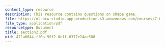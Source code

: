 ```yaml
---
content_type: resource
description: This resource contains questions on shape game.
file: https://ol-ocw-studio-app-production.s3.amazonaws.com/courses/7-014-introductory-biology-spring-2005/471a0044ff0a90f26c1f8377e24ae388_section2.pdf
file_type: application/pdf
resourcetype: Document
title: section2.pdf
uid: 471a0044-ff0a-90f2-6c1f-8377e24ae388
---
```

